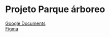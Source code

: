 # Projeto Parque árboreo

<a href="https://drive.google.com/drive/folders/134vnkkF_5TraWdF6ZyBkL2aTBzUvJ0B6">Google Documents</a><br>
<a href="https://www.figma.com/file/atdB7MxcoXUE3kd6tyEfGQ/Untitled?type=design&node-id=0-1&t=ulWkTOnLy74vJeKD-0">Figma</a>

